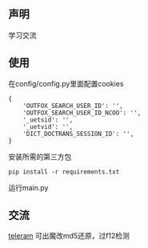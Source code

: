 ## 声明
学习交流

## 使用
在config/config.py里面配置cookies 
```
{
    'OUTFOX_SEARCH_USER_ID': '',
    'OUTFOX_SEARCH_USER_ID_NCOO': '',
    '_uetsid': '',
    '_uetvid': '',
    'DICT_DOCTRANS_SESSION_ID': '',
}
```
安装所需的第三方包   
```angular2html
pip install -r requirements.txt
```
运行main.py


## 交流
[teleram](https://t.me/lihuhuhuhu)
可出魔改md5还原，过f12检测
